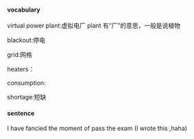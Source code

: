 #### vocabulary

virtual power plant:虚拟电厂 plant 有“厂”的意思，一般是说植物

blackout:停电

grid:网格

heaters：

consumption:

shortage:短缺

#### sentence

I have fancied the moment of pass the exam (I wrote this ,haha)

